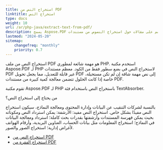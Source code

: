 ```yaml
---
title: استخراج النص من PDF 
linktitle: استخراج النص 
type: docs
weight: 10
url: /ar/php-java/extract-text-from-pdf/
description: يسمح Aspose.PDF باستخراج أنواع مختلفة من المعلومات. يحتوي هذا القسم على مقالات حول استخراج النصوص من مستندات PDF باستخدام Aspose.PDF لـ PHP.
lastmod: "2024-05-20"
sitemap:
    changefreq: "monthly"
    priority: 0.7
---
```


استخراج النص من ملف PDF هو مهمة شائعة لمطوري PHP. استخدم مكتبة Aspose.PDF لـ PHP لاستخراج النص في بضع سطور فقط من الكود. معظم مستندات PDF غير قابلة للتعديل، مما يجعل تحويل PDF إلى نص مهمة شاقة إن لم تكن مستحيلة، خاصة إذا كانت الحلول تتضمن معالجة كمية كبيرة من مستندات PDF.

تقوم مكتبة Aspose.PDF لـ PHP باستخراج النص باستخدام فئة TextAbsorber.

من يحتاج إلى استخراج النص؟

بالنسبة لشركات التنقيب عن البيانات وإدارة المحتوى ومعالجة النماذج، سيكون استخراج النص مفيدًا بشكل خاص.
 استخراج النص مفيد: الأرشفة: يمكن استرداد النص ومكوناته بحيث يمكن فهرسة المستندات وأرشفتها بقدرات بحث كاملة؛ استرداد ومعالجة البيانات في النماذج؛ استخراج المعلومات مثل بيانات الحساب، العناوين البريدية، وأرقام الهواتف لأغراض إدارية؛ استخراج الصور والصور.

- [استخراج النص من PDF](/pdf/ar/php-java/extract-text-from-all-pdf/)
- [استخراج الفقرة من PDF](/pdf/ar/php-java/extract-paragraph-from-pdf/)